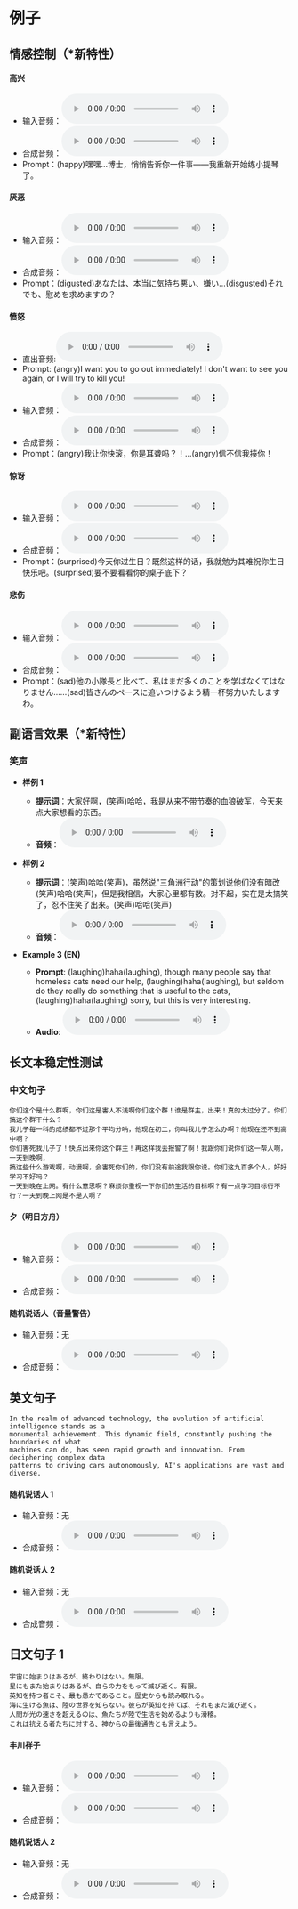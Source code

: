 # 例子

## 情感控制（*新特性）

#### 高兴
- 输入音频：<audio controls preload="auto" src="../assets/audio/zh/happy_refer.wav" />
- 合成音频：<audio controls preload="auto" src="../assets/audio/zh/happy.wav" />
- Prompt：(happy)嘿嘿...博士，悄悄告诉你一件事——我重新开始练小提琴了。

#### 厌恶
- 输入音频：<audio controls preload="auto" src="../assets/audio/ja/ref.wav" />
- 合成音频：<audio controls preload="auto" src="../assets/audio/ja/disgusted.wav" />
- Prompt：(digusted)あなたは、本当に気持ち悪い、嫌い…(disgusted)それでも、慰めを求めますの？

#### 愤怒
- 直出音频:<audio controls preload="auto" src="../assets/audio/en/angry.wav" />
- Prompt: (angry)I want you to go out immediately! I don't want to see you again, or I will try to kill you!
- 输入音频：<audio controls preload="auto" src="../assets/audio/zh/作战中4.wav" />
- 合成音频：<audio controls preload="auto" src="../assets/audio/zh/angry.wav" />
- Prompt：(angry)我让你快滚，你是耳聋吗？！...(angry)信不信我揍你！


#### 惊讶
- 输入音频：<audio controls preload="auto" src="../assets/audio/zh/ref1.wav" />
- 合成音频：<audio controls preload="auto" src="../assets/audio/zh/surprised.wav" />
- Prompt：(surprised)今天你过生日？既然这样的话，我就勉为其难祝你生日快乐吧。(surprised)要不要看看你的桌子底下？

#### 悲伤
- 输入音频：<audio controls preload="auto" src="../assets/audio/ja/ref2.wav" />
- 合成音频：<audio controls preload="auto" src="../assets/audio/ja/sad.wav" />
- Prompt：(sad)他の小隊長と比べて、私はまだ多くのことを学ばなくてはなりません......(sad)皆さんのペースに追いつけるよう精一杯努力いたしますわ。

## 副语言效果（*新特性）

### 笑声

- **样例 1**
  - **提示词**：大家好啊，(笑声)哈哈，我是从来不带节奏的血狼破军，今天来点大家想看的东西。
  - **音频**：<audio controls preload="auto" src="../assets/audio/zh/laugh1.wav" />

- **样例 2**
  - **提示词**：(笑声)哈哈(笑声)，虽然说"三角洲行动"的策划说他们没有暗改(笑声)哈哈(笑声)，但是我相信，大家心里都有数。对不起，实在是太搞笑了，忍不住笑了出来。(笑声)哈哈(笑声)
  - **音频**：<audio controls preload="auto" src="../assets/audio/zh/laugh2.wav" />

- **Example 3 (EN)**
  - **Prompt**: (laughing)haha(laughing), though many people say that homeless cats need our help, (laughing)haha(laughing), but seldom do they really do something that is useful to the cats, (laughing)haha(laughing) sorry, but this is very interesting.
  - **Audio**: <audio controls preload="auto" src="../assets/audio/en/laugh.wav" />

## 长文本稳定性测试

### 中文句子 
```
你们这个是什么群啊，你们这是害人不浅啊你们这个群！谁是群主，出来！真的太过分了。你们搞这个群干什么？
我儿子每一科的成绩都不过那个平均分呐，他现在初二，你叫我儿子怎么办啊？他现在还不到高中啊？
你们害死我儿子了！快点出来你这个群主！再这样我去报警了啊！我跟你们说你们这一帮人啊，一天到晚啊，
搞这些什么游戏啊，动漫啊，会害死你们的，你们没有前途我跟你说。你们这九百多个人，好好学习不好吗？
一天到晚在上网。有什么意思啊？麻烦你重视一下你们的生活的目标啊？有一点学习目标行不行？一天到晚上网是不是人啊？
```

#### 夕（明日方舟）
- 输入音频：<audio controls preload="auto" src="../assets/audio/zh/ref1.wav" />
- 合成音频：<audio controls preload="auto" src="../assets/audio/zh/audio.wav" />


#### 随机说话人（音量警告）
- 输入音频：无
- 合成音频：<audio controls preload="auto" src="../assets/audio/zh/audio2.wav" />

## 英文句子 

```
In the realm of advanced technology, the evolution of artificial intelligence stands as a 
monumental achievement. This dynamic field, constantly pushing the boundaries of what 
machines can do, has seen rapid growth and innovation. From deciphering complex data 
patterns to driving cars autonomously, AI's applications are vast and diverse.
```

#### 随机说话人 1
- 输入音频：无
- 合成音频：<audio controls preload="auto" src="../assets/audio/en/audio.wav" />

#### 随机说话人 2
- 输入音频：无
- 合成音频：<audio controls preload="auto" src="../assets/audio/en/audio2.wav" />


## 日文句子 1

```
宇宙に始まりはあるが、終わりはない。無限。
星にもまた始まりはあるが、自らの力をもって滅び逝く。有限。
英知を持つ者こそ、最も愚かであること。歴史からも読み取れる。
海に生ける魚は、陸の世界を知らない。彼らが英知を持てば、それもまた滅び逝く。
人間が光の速さを超えるのは、魚たちが陸で生活を始めるよりも滑稽。
これは抗える者たちに対する、神からの最後通告とも言えよう。
```


#### 丰川祥子
- 输入音频：<audio controls preload="auto" src="../assets/audio/ja/ref.wav" />
- 合成音频：<audio controls preload="auto" src="../assets/audio/ja/audio.wav" />


#### 随机说话人 2
- 输入音频：无
- 合成音频：<audio controls preload="auto" src="../assets/audio/ja/audio2.wav" />
